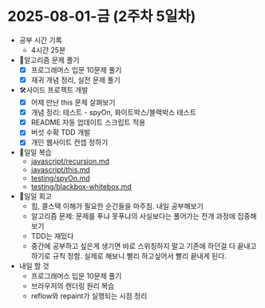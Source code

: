 # 2025-08-01-금 (2주차 5일차)

- 공부 시간 기록
  - 4시간 25분
- 🧠알고리즘 문제 풀기
  - [x] 프로그래머스 입문 10문제 풀기
  - [x] 재귀 개념 정리, 실전 문제 풀기
- 🛠️사이드 프로젝트 개발
  - [x] 어제 만난 this 문제 살펴보기
  - [x] 개념 정리: 테스트 - spyOn, 화이트박스/블랙박스 테스트
  - [x] README 자동 업데이트 스크립트 적용
  - [x] 버섯 수확 TDD 개발
  - [x] 개인 웹사이트 컨셉 정하기
- 🔄일일 복습
  - [javascript/recursion.md](/javascript/recursion.md)
  - [javascript/this.md](/javascript/this.md)
  - [testing/spyOn.md](/testing/spyOn.md)
  - [testing/blackbox-whitebox.md](/testing/blackbox-whitebox.md)
- 🔄일일 회고
  - 힙, 콜스택 이해가 필요한 순간들을 마주침. 내일 공부해보기
  - 알고리즘 문제: 문제를 푸냐 못푸냐의 사실보다는 풀어가는 전개 과정에 집중해보기
  - TDD는 재밌다
  - 중간에 공부하고 싶은게 생기면 바로 스위칭하지 말고 기존에 하던걸 다 끝내고 하기로 규칙 정함. 실제로 해보니 빨리 하고싶어서 빨리 끝내게 된다.
- 내일 할 것
  - 프로그래머스 입문 10문제 풀기
  - 브라우저의 렌더링 원리 복습
  - reflow와 repaint가 실행되는 시점 정리
